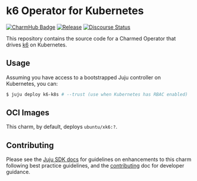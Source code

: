 # k6 Operator for Kubernetes

[![CharmHub Badge](https://charmhub.io/k6-k8s/badge.svg)](https://charmhub.io/k6-k8s)
[![Release](https://github.com/canonical/k6-k8s-operator/actions/workflows/release.yaml/badge.svg)](https://github.com/canonical/k6-k8s-operator/actions/workflows/release.yaml)
[![Discourse Status](https://img.shields.io/discourse/status?server=https%3A%2F%2Fdiscourse.charmhub.io&style=flat&label=CharmHub%20Discourse)](https://discourse.charmhub.io)

This repository contains the source code for a Charmed Operator that drives [k6](https://github.com/grafana/k6) on Kubernetes. 

## Usage

Assuming you have access to a bootstrapped Juju controller on Kubernetes, you can:

```bash
$ juju deploy k6-k8s # --trust (use when Kubernetes has RBAC enabled)
```

## OCI Images

This charm, by default, deploys `ubuntu/xk6:?`.

## Contributing

Please see the [Juju SDK docs](https://juju.is/docs/sdk) for guidelines on enhancements to this charm following best practice guidelines, and the [contributing](https://github.com/canonical/k6-k8s-operator/blob/main/CONTRIBUTING.md) doc for developer guidance.

